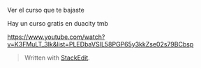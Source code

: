 Ver el curso que te bajaste

Hay un curso gratis en duacity tmb

https://www.youtube.com/watch?v=K3FMuLT_3Ik&list=PLEDbaVSIL58PGP65y3kkZse02s79BCbsp


> Written with [StackEdit](https://stackedit.io/).
<!--stackedit_data:
eyJoaXN0b3J5IjpbMTI1MzgyOTkwNl19
-->